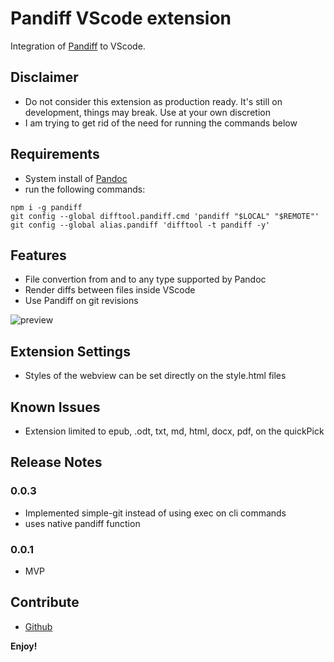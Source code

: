 # Pandiff VScode extension

Integration of [Pandiff](https://github.com/davidar/pandiff) to VScode.

## Disclaimer

- Do not consider this extension as production ready. It's still on development, things may break. Use at your own discretion
- I am trying to get rid of the need for running the commands below

## Requirements

- System install of [Pandoc](https://pandoc.org/installing.html)
- run the following commands:
```
npm i -g pandiff
git config --global difftool.pandiff.cmd 'pandiff "$LOCAL" "$REMOTE"'
git config --global alias.pandiff 'difftool -t pandiff -y'
```

## Features

- File convertion from and to any type supported by Pandoc
- Render diffs between files inside VScode
- Use Pandiff on git revisions


![preview](https://raw.githubusercontent.com/carafelix/pandiff-vscode/main/img/gateway.gif)


## Extension Settings

- Styles of the webview can be set directly on the style.html files

## Known Issues

- Extension limited to epub, .odt, txt, md, html, docx, pdf, on the quickPick


## Release Notes

### 0.0.3

- Implemented simple-git instead of using exec on cli commands
- uses native pandiff function
### 0.0.1

- MVP

## Contribute

* [Github](https://github.com/carafelix/pandiff-vscode)

**Enjoy!**

